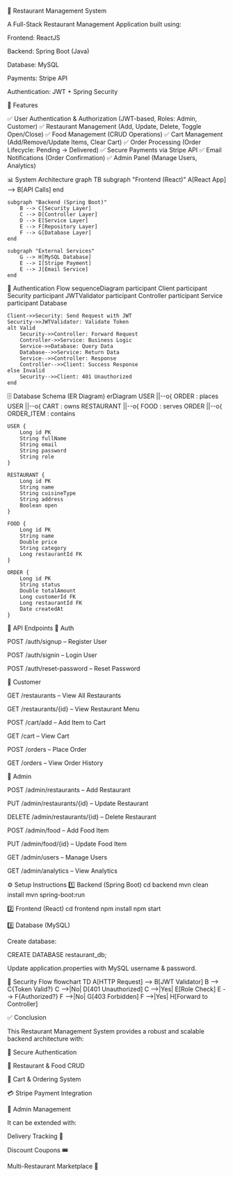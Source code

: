 🍴 Restaurant Management System

A Full-Stack Restaurant Management Application built using:

Frontend: ReactJS

Backend: Spring Boot (Java)

Database: MySQL

Payments: Stripe API

Authentication: JWT + Spring Security

🚀 Features

✅ User Authentication & Authorization (JWT-based, Roles: Admin, Customer)
✅ Restaurant Management (Add, Update, Delete, Toggle Open/Close)
✅ Food Management (CRUD Operations)
✅ Cart Management (Add/Remove/Update Items, Clear Cart)
✅ Order Processing (Order Lifecycle: Pending → Delivered)
✅ Secure Payments via Stripe API
✅ Email Notifications (Order Confirmation)
✅ Admin Panel (Manage Users, Analytics)

📊 System Architecture
graph TB
    subgraph "Frontend (React)"
        A[React App] --> B[API Calls]
    end
    
    subgraph "Backend (Spring Boot)"
        B --> C[Security Layer]
        C --> D[Controller Layer]
        D --> E[Service Layer]
        E --> F[Repository Layer]
        F --> G[Database Layer]
    end
    
    subgraph "External Services"
        G --> H[MySQL Database]
        E --> I[Stripe Payment]
        E --> J[Email Service]
    end

🔑 Authentication Flow
sequenceDiagram
    participant Client
    participant Security
    participant JWTValidator
    participant Controller
    participant Service
    participant Database
    
    Client->>Security: Send Request with JWT
    Security->>JWTValidator: Validate Token
    alt Valid
        Security->>Controller: Forward Request
        Controller->>Service: Business Logic
        Service->>Database: Query Data
        Database-->>Service: Return Data
        Service-->>Controller: Response
        Controller-->>Client: Success Response
    else Invalid
        Security-->>Client: 401 Unauthorized
    end

🗄️ Database Schema (ER Diagram)
erDiagram
    USER ||--o{ ORDER : places
    USER ||--o{ CART : owns
    RESTAURANT ||--o{ FOOD : serves
    ORDER ||--o{ ORDER_ITEM : contains
    
    USER {
        Long id PK
        String fullName
        String email
        String password
        String role
    }
    
    RESTAURANT {
        Long id PK
        String name
        String cuisineType
        String address
        Boolean open
    }
    
    FOOD {
        Long id PK
        String name
        Double price
        String category
        Long restaurantId FK
    }
    
    ORDER {
        Long id PK
        String status
        Double totalAmount
        Long customerId FK
        Long restaurantId FK
        Date createdAt
    }

📡 API Endpoints
🔐 Auth

POST /auth/signup – Register User

POST /auth/signin – Login User

POST /auth/reset-password – Reset Password

👤 Customer

GET /restaurants – View All Restaurants

GET /restaurants/{id} – View Restaurant Menu

POST /cart/add – Add Item to Cart

GET /cart – View Cart

POST /orders – Place Order

GET /orders – View Order History

🏢 Admin

POST /admin/restaurants – Add Restaurant

PUT /admin/restaurants/{id} – Update Restaurant

DELETE /admin/restaurants/{id} – Delete Restaurant

POST /admin/food – Add Food Item

PUT /admin/food/{id} – Update Food Item

GET /admin/users – Manage Users

GET /admin/analytics – View Analytics

⚙️ Setup Instructions
1️⃣ Backend (Spring Boot)
cd backend
mvn clean install
mvn spring-boot:run

2️⃣ Frontend (React)
cd frontend
npm install
npm start

3️⃣ Database (MySQL)

Create database:

CREATE DATABASE restaurant_db;


Update application.properties with MySQL username & password.

🔐 Security Flow
flowchart TD
    A[HTTP Request] --> B[JWT Validator]
    B --> C{Token Valid?}
    C -->|No| D[401 Unauthorized]
    C -->|Yes| E[Role Check]
    E --> F{Authorized?}
    F -->|No| G[403 Forbidden]
    F -->|Yes| H[Forward to Controller]

✅ Conclusion

This Restaurant Management System provides a robust and scalable backend architecture with:

🔐 Secure Authentication

🍔 Restaurant & Food CRUD

🛒 Cart & Ordering System

💳 Stripe Payment Integration

🏢 Admin Management

It can be extended with:

Delivery Tracking 🚚

Discount Coupons 🎟️

Multi-Restaurant Marketplace 🏬
